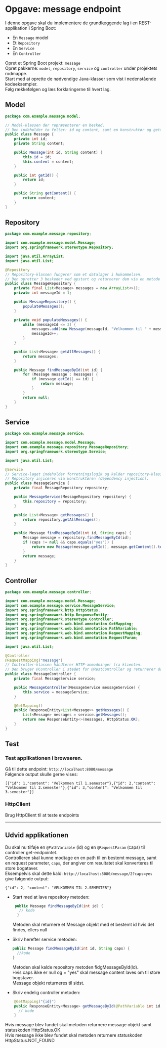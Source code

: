 # Opgave: message endpoint

I denne opgave skal du implementere de grundlæggende lag i en REST-applikation i Spring Boot:

- En `Message` model
- Et `Repository`
- En `Service`
- En `Controller`

Opret et Spring Boot projekt: `message`  
Opret pakkerne: `model`, `repository`, `service` og `controller` under projektets rodmappe.  
Start med at oprette de nødvendige Java-klasser som vist i nedenstående kodeeksempler.  
Følg rækkefølgen og læs forklaringerne til hvert lag.

## Model
```java
package com.example.message.model;

// Model-klassen der repræsenterer en besked.
// Den indeholder to felter: id og content, samt en konstruktør og getters.
public class Message {
    private int id;
    private String content;

    public Message(int id, String content) {
        this.id = id;
        this.content = content;
    }

    public int getId() {
        return id;
    }

    public String getContent() {
        return content;
    }
}
```

## Repository
```java
package com.example.message.repository;

import com.example.message.model.Message;
import org.springframework.stereotype.Repository;

import java.util.ArrayList;
import java.util.List;

@Repository
// Repository-klassen fungerer som et datalager i hukommelsen.
// Den opretter 3 beskeder ved opstart og returnerer dem via en metode
public class MessageRepository {
    private final List<Message> messages = new ArrayList<>();
    private int messageId = 1;

    public MessageRepository() {
        populateMessages();
    }

    private void populateMessages() {
        while (messageId <= 3) {
            messages.add(new Message(messageId, "Velkommen til " + messageId + ".semester"));
            messageId++;
        }
    }

    public List<Message> getAllMessages() {
        return messages;
    }

    public Message findMessageById(int id) {
        for (Message message : messages) {
            if (message.getId() == id) {
                return message;
            }
        }
        return null;
    }
}
```
## Service
```java
package com.example.message.service;

import com.example.message.model.Message;
import com.example.message.repository.MessageRepository;
import org.springframework.stereotype.Service;

import java.util.List;

@Service
// Service-laget indeholder forretningslogik og kalder repository-klassen.
// Repository injiceres via konstruktøren (dependency injection).
public class MessageService {
    private final MessageRepository repository;

    public MessageService(MessageRepository repository) {
        this.repository = repository;
    }

    public List<Message> getMessages() {
        return repository.getAllMessages();
    }

    public Message findMessageById(int id, String caps) {
        Message message = repository.findMessageById(id);
        if (caps != null && caps.equals("yes")) {
            return new Message(message.getId(), message.getContent().toUpperCase());
        }
        return message;
    }
}
```

## Controller
```java
package com.example.message.controller;

import com.example.message.model.Message;
import com.example.message.service.MessageService;
import org.springframework.http.HttpStatus;
import org.springframework.http.ResponseEntity;
import org.springframework.stereotype.Controller;
import org.springframework.web.bind.annotation.GetMapping;
import org.springframework.web.bind.annotation.PathVariable;
import org.springframework.web.bind.annotation.RequestMapping;
import org.springframework.web.bind.annotation.RequestParam;

import java.util.List;

@Controller
@RequestMapping("message")
// Controller-klassen håndterer HTTP-anmodninger fra klienten.
// Den bruger @Controller i stedet for @RestController og returnerer data via ResponseEntity.
public class MessageController {
    private final MessageService service;

    public MessageController(MessageService messageService) {
        this.service = messageService;
    }

    @GetMapping()
    public ResponseEntity<List<Message>> getMessages() {
        List<Message> messages = service.getMessages();
        return new ResponseEntity<>(messages, HttpStatus.OK);
    }
}
```


## Test
### Test applikationen i browseren.  
Gå til dette endpoint: `http://localhost:8080/message`  
Følgende output skulle gerne vises:  
```text
[{"id": 1,"content": "Velkommen til 1.semester"},{"id": 2,"content": "Velkommen til 2.semester"},{"id": 3,"content": "Velkommen til 3.semester"}]
```
### HttpClient
Brug HttpClient til at teste endpoints

---
## Udvid applikationen
Du skal nu tilføje en `@PathVariable` (id)  og en `@RequestParam` (caps) til controller get-endpointet.  
Controlleren skal kunne modtage en en path til en bestemt message, samt en request parameter, `caps`, der angiver om resultatet skal konverteres til store bogataver.  
Eksempelvis skal dette kald: `http://localhost:8080/message/2?caps=yes` give følgende output:  
```text
{"id": 2, "content": "VELKOMMEN TIL 2.SEMESTER"}
```
* Start med at lave repository metoden:
  ```java
   public Message findMessageById(int id) {
     // kode
    }
  ```
  Metoden skal returnere et Message objekt med et bestemt id hvis det findes, ellers null
* Skriv herefter service metoden:
  ```java
  public Message findMessageById(int id, String caps) {
    //kode
  }
  ```
  Metoden skal kalde repository metoden fidgMessageById(Id).  
  Hvis caps ikke er null og = "yes" skal message content laves om til store bogstaver.  
  Message objekt returneres til sidst.

* Skriv endelig controller metoden:
```java
    @GetMapping("{id}")
    public ResponseEntity<Message> getMessageById(@PathVariable int id, @RequestParam(required = false) String caps) {
      // kode
    }
```
Hvis message blev fundet skal metoden returnere message objekt samt statuskoden HttpStatus.OK  
Hvis message ikke blev fundet skal metoden returnere statuskoden HttpStatus.NOT_FOUND 
